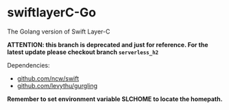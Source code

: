 # swiftlayerC-Go
The Golang version of Swift Layer-C

**ATTENTION: this branch is deprecated and just for reference. For the latest update please checkout branch `serverless_h2`**

Dependencies:

- [github.com/ncw/swift](https://github.com/ncw/swift)
- [github.com/levythu/gurgling](https://github.com/levythu/gurgling)

**Remember to set environment variable SLCHOME to locate the homepath.**
